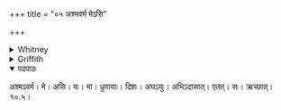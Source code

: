 +++
title = "०५ अश्मवर्म मेऽसि"

+++

<details><summary>Whitney</summary>

### Translation
5. My stone-defense art thou; whoever from the fixed quarter etc. etc.

### Notes
</details>

<details><summary>Griffith</summary>

Thou art my wall of stone against the sinner who fights against me from the stedfast region. May he encounter it! r 6.Thou art my wall of stone against the sinner who fights against Lme from the lofty region! M iy he encounter it!
</details>

<details open><summary>पदपाठः</summary>

अश्मऽवर्म। मे। असि। यः। मा। ध्रुवायाः। दिशः। अघऽयुः। अभिऽदासात्। एतत्। सः। ऋच्छात्। १०.५।
</details>
